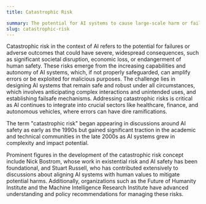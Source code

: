 ```yaml
---
title: Catastrophic Risk

summary: The potential for AI systems to cause large-scale harm or failure due to unforeseen vulnerabilities, operational errors, or misuse.
slug: catastrophic-risk
---
```


Catastrophic risk in the context of AI refers to the potential for failures or adverse outcomes that could have severe, widespread consequences, such as significant societal disruption, economic loss, or endangerment of human safety. These risks emerge from the increasing capabilities and autonomy of AI systems, which, if not properly safeguarded, can amplify errors or be exploited for malicious purposes. The challenge lies in designing AI systems that remain safe and robust under all circumstances, which involves anticipating complex interactions and unintended uses, and establishing failsafe mechanisms. Addressing catastrophic risks is critical as AI continues to integrate into crucial sectors like healthcare, finance, and autonomous vehicles, where errors can have dire ramifications.

The term "catastrophic risk" began appearing in discussions around AI safety as early as the 1990s but gained significant traction in the academic and technical communities in the late 2000s as AI systems grew in complexity and impact potential.

Prominent figures in the development of the catastrophic risk concept include Nick Bostrom, whose work in existential risk and AI safety has been foundational, and Stuart Russell, who has contributed extensively to discussions about aligning AI systems with human values to mitigate potential harms. Additionally, organizations such as the Future of Humanity Institute and the Machine Intelligence Research Institute have advanced understanding and policy recommendations for managing these risks.